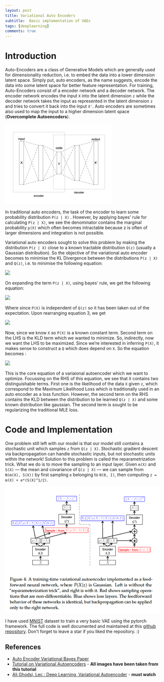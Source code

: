 ```yaml
---
layout: post
title: Variational Auto Encoders
subtitle:  Basic implementation of VAEs
tags: [deeplearning]
comments: true
---
```


# Introduction

Auto-Encoders are a class of Generative Models which are generally used for dimensionality reduction, i.e. to embed the data into a lower dimension latent space. Simply put, auto encoders, as the name suggests, encode the data into some latent space for better feature representation. For training, Auto-Encoders consist of a encoder network and a decoder network. The encoder network encodes the input `X` into the latent dimension `z` while the decoder network takes the input as represented in the latent dimension `z` and tries to convert it back into the input `X'`.  Auto encoders are sometimes also used to map the input to a higher dimension latent space (**Overcomplete Autoencoders**).

![](autoencoder.png)

In traditional auto encoders, the task of the encoder to learn some probability distribution `P(z | X)` . However, by applying bayes' rule for calculating  `P(z | X)`, we see the denominator contains the marginal probability `p(X)` which often becomes intractable because z is often of larger dimensions and integration is not possible. 

Variational auto encoders sought to solve this problem by making the distribution `P(z | X)` close to a known tractable distribution `Q(z)` (usually a Gaussian distribution). So the objective of the variational auto encoder becomes to minimise the KL Divergence between the distributions `P(z | X)` and `Q(z)`, i.e. to minimise the following equation:

![](images/VAE_Eq2.png.png)

On expanding the term `P(z | X)`, using bayes' rule, we get the following equation:

![](images/VAE_Eq3.png.png)

Where since `P(X)` is independent of `Q(z)` so it has been taken out of the expectation. Upon rearranging equation 3, we get

![](images/VAE_Eq4.png.png)

Now, since we know `X` so `P(X)` is a known constant term. Second term on the LHS is the KLD term which we wanted to minimize. So, indirectly, now we want the LHS to be maximized. Since we’re interested in inferring `P(X)`, it makes sense to construct a `Q` which does depend on `X`. So the equation becomes : 

![](images/VAE_Eq5.png.png)

This is the core equation of a variaional autoencoder which we want to optimize. Focussing on the RHS of this equation, we see that it contains two distinguishable terms. First one is the likelihood of the data `X` given `z`, which correspond to the Maximum Likelihood Loss which is traditionally used in an auto encoder as a loss function. However, the second term on the RHS contains the KLD between the distribution to be learned `Q(z | X)` and some known distribution like gaussian. The second term is sought to be regularizing the traditional MLE loss.

# Code and Implementation

One problem still left with our model is that our model still contains a stochastic unit which samples `z` from `Q(z | X)`. Stochastic gradient descent via backpropagation can handle stochastic inputs, but not stochastic units within the network! Solution to this problem is called the reparametrization trick. What we do is to move the sampling to an input layer. Given `m(X)` and `S(X)` — the mean and covariance of `Q(z | X)` — we can sample from `N(m(X), S(X))` by first sampling `e` belonging to `N(0, I)`, then computing `z = m(X) + e*(S(X)^1/2)`.

![](images/VAE_pipeline.png)

I have used [MNIST](http://yann.lecun.com/exdb/mnist/) dataset to train a very basic VAE using the pytorch framework. The full code is well documented and maintained at this [github repository](https://github.com/ac-alpha/VAEs-using-Pytorch). Don't forget to leave a star if you liked the repository. :)

## References

- [Auto Encoder Variational Bayes Paper](https://arxiv.org/abs/1312.6114)
- [Tutorial on Variational Autoencoders](https://arxiv.org/abs/1606.05908) - **All images have been taken from this tutorial**
- [Ali Ghodsi, Lec : Deep Learning, Variational Autoencoder](https://www.youtube.com/watch?v=uaaqyVS9-rM) - **must watch**
